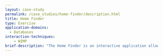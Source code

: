 ```yaml
---
layout: case-study
permalink: /case_studies/home-finder/description.html
title: Home Finder
type: Exercise
application-domains: 
  - Databases
interaction-techniques:
    - WIMP
brief-description: "The Home Finder is an interactive application allowing the editing and the visualisation of a real estate database. It is composed of two main windows. The first one enables the user to edit the database. The second one enables the user to filter real estate according to different criteria (surface area, distance from the workplace, etc.) and to view the details of a selected real estate."
---
```


